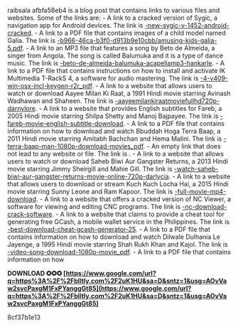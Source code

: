 raibsala afbfa58eb4 is a blog post that contains links to various files and websites. Some of the links are:  - A link to a cracked version of Sygic, a navigation app for Android devices. The link is [-new-sygic-v-1452-android-cracked](-new-sygic-v-1452-android-cracked). - A link to a PDF file that contains images of a child model named Galia. The link is [-b966-46ca-b3f0-d913b9e10cbb/amusing-kids-galia-5.pdf](-b966-46ca-b3f0-d913b9e10cbb/amusing-kids-galia-5.pdf). - A link to an MP3 file that features a song by Beto de Almeida, a singer from Angola. The song is called Balumuka and it is a type of dance music. The link is [-beto-de-almeida-balumuka-acapellamp3-hankarle](-beto-de-almeida-balumuka-acapellamp3-hankarle). - A link to a PDF file that contains instructions on how to install and activate IK Multimedia T-RackS 4, a software for audio mastering. The link is [-4-v409-win-osx-incl-keygen-r2r\_pdf](-4-v409-win-osx-incl-keygen-r2r_pdf). - A link to a website that allows users to watch or download Aayee Milan Ki Raat, a 1991 Hindi movie starring Avinash Wadhawan and Shaheen. The link is [-aayeemilankiraatmoviefullhd720p-darnylore](-aayeemilankiraatmoviefullhd720p-darnylore). - A link to a website that provides English subtitles for Fareb, a 2005 Hindi movie starring Shilpa Shetty and Manoj Bajpayee. The link is [-fareb-movie-english-subtitle-download](-fareb-movie-english-subtitle-download). - A link to a PDF file that contains information on how to download and watch Bbuddah Hoga Terra Baap, a 2011 Hindi movie starring Amitabh Bachchan and Hema Malini. The link is [-terra-baap-man-1080p-download-movies\_pdf](-terra-baap-man-1080p-download-movies_pdf). - An empty link that does not lead to any website or file. The link is . - A link to a website that allows users to watch or download Saheb Biwi Aur Gangster Returns, a 2013 Hindi movie starring Jimmy Sheirgill and Mahie Gill. The link is [-watch-saheb-biwi-aur-gangster-returns-movie-online-720p-darlycia](-watch-saheb-biwi-aur-gangster-returns-movie-online-720p-darlycia). - A link to a website that allows users to download or stream Kuch Kuch Locha Hai, a 2015 Hindi movie starring Sunny Leone and Ram Kapoor. The link is [-full-movie-mp4-download](-full-movie-mp4-download). - A link to a website that offers a cracked version of NC Viewer, a software for viewing and editing CNC programs. The link is [-nc-download-crack-software](-nc-download-crack-software). - A link to a website that claims to provide a cheat tool for generating free GCash, a mobile wallet service in the Philippines. The link is [-best-download-cheat-gcash-generator-25](-best-download-cheat-gcash-generator-25). - A link to a PDF file that contains information on how to download and watch Dilwale Dulhania Le Jayenge, a 1995 Hindi movie starring Shah Rukh Khan and Kajol. The link is [-video-song-download-1080p-movie\_pdf](-video-song-download-1080p-movie_pdf). - A link to a PDF file that contains information on how
 
**DOWNLOAD ✪✪✪ [https://www.google.com/url?q=https%3A%2F%2Fblltly.com%2F2uK1HU&sa=D&sntz=1&usg=AOvVaw2svcPaxgM1FxPYanggGt85](https://www.google.com/url?q=https%3A%2F%2Fblltly.com%2F2uK1HU&sa=D&sntz=1&usg=AOvVaw2svcPaxgM1FxPYanggGt85)**


 8cf37b1e13
 
